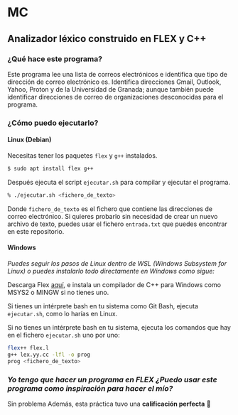 # MC

## Analizador léxico construido en FLEX y C++

### ¿Qué hace este programa?

Este programa lee una lista de correos electrónicos e identifica que tipo de dirección de correo electrónico es. Identifica direcciones Gmail, Outlook, Yahoo, Proton y de la Universidad de Granada; aunque también puede identificar direcciones de correo de organizaciones desconocidas para el programa.

### ¿Cómo puedo ejecutarlo?

#### Linux (Debian)

Necesitas tener los paquetes `flex` y `g++` instalados.

```bash
$ sudo apt install flex g++
```

Después ejecuta el script `ejecutar.sh`
para compilar y ejecutar el programa.

```bash
% ./ejecutar.sh <fichero_de_texto>
```

Donde `fichero_de_texto` es el fichero que contiene las direcciones de correo electrónico. Si quieres probarlo sin necesidad de crear un nuevo archivo de texto, puedes usar el fichero `entrada.txt` que puedes encontrar en este repositorio.

#### Windows

*Puedes seguir los pasos de Linux dentro de WSL (Windows Subsystem for Linux) o puedes instalarlo todo directamente en Windows como sigue:*

Descarga Flex [aquí](https://gnuwin32.sourceforge.net/packages/flex.htm), e instala un compilador de C++ para Windows como MSYS2 o MINGW si no tienes uno.

Si tienes un intérprete bash en tu sistema como Git Bash, ejecuta `ejecutar.sh`, como lo harías en Linux.

Si no tienes un intérprete bash en tu sistema, ejecuta los comandos que hay en el fichero `ejecutar.sh` uno por uno:

```bash
flex++ flex.l
g++ lex.yy.cc -lfl -o prog
prog <fichero_de_texto>
```

### *Yo tengo que hacer un programa en FLEX ¿Puedo usar este programa como inspiración para hacer el mío?*

Sin problema
Además, esta práctica tuvo una **calificación perfecta** 💯
